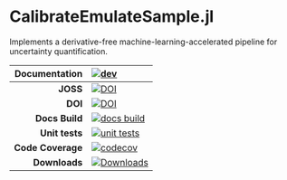 # CalibrateEmulateSample.jl
Implements a derivative-free machine-learning-accelerated pipeline for uncertainty quantification.


| **Documentation**    | [![dev][docs-dev-img]][docs-dev-url]             |
|---------------------:|:-------------------------------------------------|
| **JOSS**             | [![DOI][joss-img]][joss-url]                     |
| **DOI**              | [![DOI][zenodo-img]][zenodo-latest-url]          |
| **Docs Build**       | [![docs build][docs-bld-img]][docs-bld-url]      |
| **Unit tests**       | [![unit tests][unit-tests-img]][unit-tests-url]  |
| **Code Coverage**    | [![codecov][codecov-img]][codecov-url]           |
| **Downloads**        | [![Downloads][dlt-img]][dlt-url]                 |

[joss-img]: https://joss.theoj.org/papers/10.21105/joss.06372/status.svg
[joss-url]: https://doi.org/10.21105/joss.06372

[zenodo-img]: https://zenodo.org/badge/179573047.svg
[zenodo-latest-url]: https://zenodo.org/badge/latestdoi/179573047

[docs-dev-img]: https://img.shields.io/badge/docs-dev-blue.svg
[docs-dev-url]: https://CliMA.github.io/CalibrateEmulateSample.jl/dev/

[docs-bld-img]: https://github.com/CliMA/CalibrateEmulateSample.jl/actions/workflows/Docs.yml/badge.svg?branch=main
[docs-bld-url]: https://github.com/CliMA/CalibrateEmulateSample.jl/actions/workflows/Docs.yml

[unit-tests-img]: https://github.com/CliMA/CalibrateEmulateSample.jl/actions/workflows/Tests.yml/badge.svg?branch=main
[unit-tests-url]: https://github.com/CliMA/CalibrateEmulateSample.jl/actions/workflows/Tests.yml

[codecov-img]: https://codecov.io/gh/CliMA/CalibrateEmulateSample.jl/branch/master/graph/badge.svg
[codecov-url]: https://codecov.io/gh/CliMA/CalibrateEmulateSample.jl

[dlm-img]: https://img.shields.io/badge/dynamic/json?url=http%3A%2F%2Fjuliapkgstats.com%2Fapi%2Fv1%2Fmonthly_downloads%2FCalibrateEmulateSample&query=total_requests&suffix=%2Fmonth&label=Downloads
[dlm-url]: https://juliapkgstats.com/pkg/CalibrateEmulateSample.c

[dlt-img]: https://img.shields.io/badge/dynamic/json?url=http%3A%2F%2Fjuliapkgstats.com%2Fapi%2Fv1%2Ftotal_downloads%2FCalibrateEmulateSample&query=total_requests&label=Downloads
[dlt-url]: https://juliapkgstats.com/pkg/CalibrateEmulateSample.c


